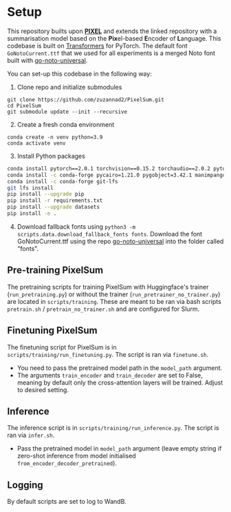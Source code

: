 # Setup 

This repository builts upon [**PIXEL**](https://github.com/xplip/pixel) and extends the linked repository with a summarisation model based on the **Pix**el-based **E**ncoder of **L**anguage. This codebase is built on [Transformers](https://github.com/huggingface/transformers) for PyTorch. The default font `GoNotoCurrent.ttf` that we used for all experiments is a merged Noto font built with [go-noto-universal](https://github.com/satbyy/go-noto-universal). 

You can set-up this codebase in the following way:

1. Clone repo and initialize submodules
```
git clone https://github.com/zuzannad2/PixelSum.git
cd PixelSum
git submodule update --init --recursive
```

2. Create a fresh conda environment
```
conda create -n venv python=3.9
conda activate venv
```

3. Install Python packages
```bash
conda install pytorch==2.0.1 torchvision==0.15.2 torchaudio==2.0.2 pytorch-cuda=11.7 -c pytorch -c nvidia
conda install -c conda-forge pycairo=1.21.0 pygobject=3.42.1 manimpango=0.4.1
conda install -c conda-forge git-lfs
git lfs install 
pip install --upgrade pip
pip install -r requirements.txt
pip install --upgrade datasets
pip install -e .
```

4. Download fallback fonts using ```python3 -m scripts.data.download_fallback_fonts fonts```. Download the font GoNotoCurrent.ttf using the repo [go-noto-universal](https://github.com/satbyy/go-noto-universal) into the folder called "fonts".

## Pre-training PixelSum
The pretraining scripts for training PixelSum with Huggingface's trainer (```run_pretraining.py```) or without the trainer (```run_pretrainer_no_trainer.py```) are located in ```scripts/training```. These are meant to be ran via bash scripts ```pretrain.sh``` / ```pretrain_no_trainer.sh``` and are configured for Slurm. 

## Finetuning PixelSum
The finetuning script for PixelSum is in ```scripts/training/run_finetuning.py```. The script is ran via ```finetune.sh```. 
- You need to pass the pretrained model path in the  ```model_path``` argument.
- The arguments ```train_encoder``` and ```train_decoder``` are set to False, meaning by default only the cross-attention layers will be trained. Adjust to desired setting. 

## Inference 
The inference script is in ```scripts/training/run_inference.py```. The script is ran via ```infer.sh```. 
- Pass the pretrained model in ```model_path``` argument (leave empty string if zero-shot inference from model initialised ```from_encoder_decoder_pretrained```).

## Logging
By default scripts are set to log to WandB.
